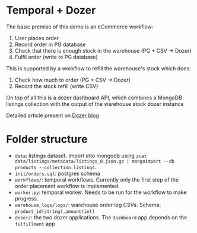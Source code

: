# Temporal + Dozer

The basic premise of this demo is an eCommerce workflow:

1. User places order
2. Record order in PG database
3. Check that there is enough stock in the warehouse (PG + CSV -> Dozer)
4. Fulfil order (write to PG database)

This is supported by a workflow to refill the warehouse's stock which does:

1. Check how much to order (PG + CSV -> Dozer)
2. Record the stock refill (write CSV)

On top of all this is a dozer dashboard API, which combines a MongoDB listings
collection with the output of the warehouse stock dozer instance

Detailed article present on [Dozer blog](https://getdozer.io/blog/temporal-dozer/)

# Folder structure

- `data`: listings dataset. Import into mongodb using `zcat data/listings/metadata/listings_0.json.gz | mongoimport --db products --collection listings`.
- `init/orders.sql`: postgres schema
- `workflows/`: temporal workflows. Currently only the first step of the order placement workflow is implemented.
- `worker.py`: temporal worker. Needs to be run for the workflow to make progress.
- `warehouse_logs/logs/`: warehouse order log CSVs. Schema: `product_id(string),amount(int)`
- `dozer/`: the two dozer applications. The `dashboard` app depends on the `fulfillment` app
